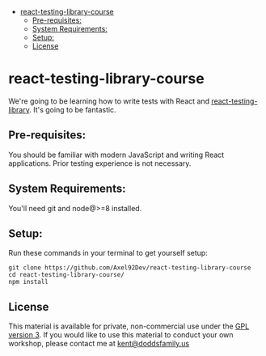 <!-- START doctoc generated TOC please keep comment here to allow auto update -->
<!-- DON'T EDIT THIS SECTION, INSTEAD RE-RUN doctoc TO UPDATE -->

- [react-testing-library-course](#react-testing-library-course)
  - [Pre-requisites:](#pre-requisites)
  - [System Requirements:](#system-requirements)
  - [Setup:](#setup)
  - [License](#license)

<!-- END doctoc generated TOC please keep comment here to allow auto update -->

# react-testing-library-course

We're going to be learning how to write tests with React and
[react-testing-library](https://github.com/kentcdodds/react-testing-library).
It's going to be fantastic.

## Pre-requisites:

You should be familiar with modern JavaScript and writing React applications.
Prior testing experience is not necessary.

## System Requirements:

You'll need git and node@>=8 installed.

## Setup:

Run these commands in your terminal to get yourself setup:

```
git clone https://github.com/Axel92Dev/react-testing-library-course
cd react-testing-library-course/
npm install
```

## License

This material is available for private, non-commercial use under the
[GPL version 3](http://www.gnu.org/licenses/gpl-3.0-standalone.html). If you
would like to use this material to conduct your own workshop, please contact me
at kent@doddsfamily.us
